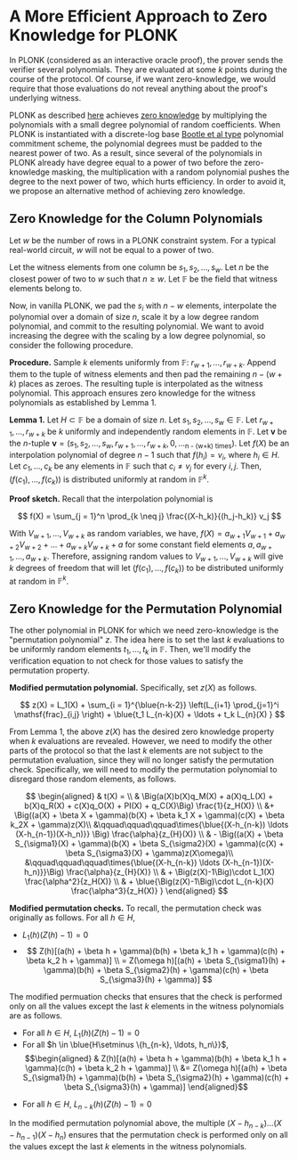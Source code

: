 # A More Efficient Approach to Zero Knowledge for PLONK

In PLONK (considered as an interactive oracle proof), the prover sends the verifier several polynomials. They are evaluated at some $k$ points during the course of the protocol. Of course, if we want zero-knowledge, we would require that those evaluations do not reveal anything about the proof's underlying witness.

PLONK as described <a href="https://eprint.iacr.org/2019/953" target="_blank" rel="noopener">here</a> achieves <a href="https://minaprotocol.com/blog/zero-knowledge-proofs-an-intuitive-explanation">zero knowledge</a> by multiplying the polynomials with a small degree polynomial of random coefficients. When PLONK is instantiated with a discrete-log base <a href="https://eprint.iacr.org/2016/263" target="_blank" rel="noopener">Bootle et al type</a> polynomial commitment scheme, the polynomial degrees must be padded to the nearest power of two. As a result, since several of the polynomials in PLONK already have degree equal to a power of two before the zero-knowledge masking, the multiplication with a random polynomial pushes the degree to the next power of two, which hurts efficiency. In order to avoid it, we propose an alternative method of achieving zero knowledge.

## Zero Knowledge for the Column Polynomials

Let $w$ be the number of rows in a PLONK constraint system. For a typical real-world circuit, $w$ will not be equal to a power of two.

Let the witness elements from one column be $s_1, s_2, \ldots, s_w$. Let $n$ be the closest power of two to $w$ such that $n \geq w$. Let $\mathbb{F}$ be the field that witness elements belong to.

Now, in vanilla PLONK, we pad the $s_i$ with $n - w$ elements, interpolate the polynomial over a domain of size $n$, scale it by a low degree random polynomial, and commit to the resulting polynomial. We want to avoid increasing the degree with the scaling by a low degree polynomial, so consider the following procedure.

**Procedure.** Sample $k$ elements uniformly from $\mathbb{F}$: $r_{w+1}, \ldots, r_{w+k}$. Append them to the tuple of witness elements and then pad the remaining $n - (w+k)$ places as zeroes. The resulting tuple is interpolated as the witness polynomial. This approach ensures zero knowledge for the witness polynomials as established by Lemma 1.

**Lemma 1.** Let $H \subset \mathbb{F}$ be a domain of size $n$. Let $s_1, s_2, \ldots, s_w\in \mathbb{F}$. Let $r_{w+1}, \ldots, r_{w+k}$ be $k$ uniformly and independently random elements in $\mathbb{F}.$ Let $\mathbf{v}$ be the $n$-tuple $\mathbf{v} = (s_1, s_2, \ldots, s_w, r_{w+1}, \ldots, r_{w+k}, 0,\ldots_{\text{n - (w+k) times}})$.
Let $f(X)$ be an interpolation polynomial of degree $n-1$ such that $f(h_i) = v_i$, where $h_i \in H$. Let $c_1, \ldots, c_k$ be any elements in $\mathbb{F}$ such that $c_i \neq v_j$ for every $i,j$. Then, $(f(c_1), \ldots, f(c_k))$ is distributed uniformly at random in $\mathbb{F}^k$.

**Proof sketch.** Recall that the interpolation polynomial is

$$
f(X) = \sum_{j = 1}^n \prod_{k \neq j} \frac{(X-h_k)}{(h_j-h_k)} v_j
$$

With $V_{w+1}, \ldots, V_{w+k}$ as random variables, we have,
$f(X) = a_{w+1} V_{w+1} + a_{w+2} V_{w+2} + \ldots + a_{w+k} V_{w+k} + a$
for some constant field elements $a, a_{w+1}, \ldots, a_{w+k}$. Therefore, assigning random values to $V_{w+1}, \ldots, V_{w+k}$ will give $k$ degrees of freedom that will let $(f(c_1), \ldots, f(c_k))$ to be distributed uniformly at random in $\mathbb{F}^k$.

## Zero Knowledge for the Permutation Polynomial

The other polynomial in PLONK for which we need zero-knowledge is the "permutation polynomial" $z$.
The idea here is to set the last $k$ evaluations to be uniformly random elements $t_1, \ldots, t_k$ in $\mathbb{F}$. Then, we'll modify the verification equation to not check for those values to satisfy the permutation property.

**Modified permutation polynomial.** Specifically, set $z(X)$ as follows.

$$
z(X) = L_1(X) + \sum_{i = 1}^{\blue{n-k-2}} \left(L_{i+1} \prod_{j=1}^i \mathsf{frac}_{i,j} \right) + \blue{t_1 L_{n-k}(X) + \ldots + t_k L_{n}(X) }
$$

From Lemma 1, the above $z(X)$ has the desired zero knowledge property when $k$ evaluations are revealed. However, we need to modify the other parts of the protocol so that the last $k$ elements are not subject to the permutation evaluation, since they will no longer satisfy the permutation check. Specifically, we will need to modify the permutation polynomial to disregard those random elements, as follows.

$$
\begin{aligned}  & t(X) = \\
  & \Big(a(X)b(X)q_M(X) + a(X)q_L(X) + b(X)q_R(X) + c(X)q_O(X) + PI(X) + q_C(X)\Big) \frac{1}{z_H(X)} \\
  &+ \Big((a(X) + \beta X + \gamma)(b(X) + \beta k_1 X + \gamma)(c(X) + \beta k_2X + \gamma)z(X)\\
  &\qquad\qquad\qquad\times{\blue{(X-h_{n-k}) \ldots (X-h_{n-1})(X-h_n)}} \Big) \frac{\alpha}{z_{H}(X)} \\
  & - \Big((a(X) + \beta S_{\sigma1}(X) + \gamma)(b(X) + \beta S_{\sigma2}(X) + \gamma)(c(X) + \beta S_{\sigma3}(X) + \gamma)z(X\omega)\\
  &\qquad\qquad\qquad\times{\blue{(X-h_{n-k}) \ldots (X-h_{n-1})(X-h_n)}}\Big) \frac{\alpha}{z_{H}(X)} \\
  & + \Big(z(X)-1\Big)\cdot L_1(X) \frac{\alpha^2}{z_H(X)} \\
  & + \blue{\Big(z(X)-1\Big)\cdot L_{n-k}(X) \frac{\alpha^3}{z_H(X)} }  \end{aligned}
$$

**Modified permutation checks.** To recall, the permutation check was originally as follows. For all $h \in H$,

- $L_1(h)(Z(h) - 1) = 0$
- $$
  Z(h)[(a(h) + \beta h + \gamma)(b(h) + \beta k_1 h + \gamma)(c(h) + \beta k_2 h + \gamma)] \\
  = Z(\omega h)[(a(h) + \beta S_{\sigma1}(h) + \gamma)(b(h) + \beta S_{\sigma2}(h) + \gamma)(c(h) + \beta S_{\sigma3}(h) + \gamma)]
  $$

The modified permuation checks that ensures that the check is performed only on all the values except the last $k$ elements in the witness polynomials are as follows.

- For all $h \in H$, $L_1(h)(Z(h) - 1) = 0$
- For all $h \in \blue{H\setminus \{h_{n-k}, \ldots, h_n\}}$, $$\begin{aligned}  & Z(h)[(a(h) + \beta h + \gamma)(b(h) + \beta k_1 h + \gamma)(c(h) + \beta k_2 h + \gamma)] \\
  &= Z(\omega h)[(a(h) + \beta S_{\sigma1}(h) + \gamma)(b(h) + \beta S_{\sigma2}(h) + \gamma)(c(h) + \beta S_{\sigma3}(h) + \gamma)]  \end{aligned}$$

* For all $h \in H$, $L_{n-k}(h)(Z(h) - 1) = 0$

In the modified permutation polynomial above, the multiple $(X-h_{n-k}) \ldots (X-h_{n-1})(X-h_n)$ ensures that the permutation check is performed only on all the values except the last $k$ elements in the witness polynomials.
